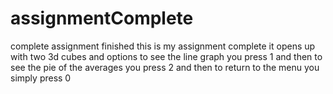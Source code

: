 # assignmentComplete

complete assignment finished
this is my assignment complete it opens up with two 3d cubes and options to see the line graph
you press 1 and then to see the pie of the averages you press 2 and then to return to the menu 
you simply press 0 
